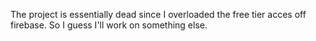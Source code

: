 The project is essentially dead since I overloaded the free tier acces off firebase. 
So I guess I'll work on something else.
